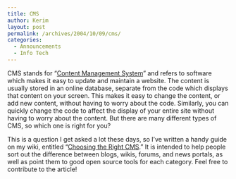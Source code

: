 ```yaml
---
title: CMS
author: Kerim
layout: post
permalink: /archives/2004/10/09/cms/
categories:
  - Announcements
  - Info Tech
---
```

CMS stands for &#8220;<a href="http://www.wikipedia.org/wiki/Content_management_system" onclick="_gaq.push(['_trackEvent', 'outbound-article', 'http://www.wikipedia.org/wiki/Content_management_system', 'Content Management System']);" >Content Management System</a>&#8221; and refers to software which makes it easy to update and maintain a website. The content is usually stored in an online database, separate from the code which displays that content on your screen. This makes it easy to change the content, or add new content, without having to worry about the code. Similarly, you can quickly change the code to affect the display of your entire site without having to worry about the content. But there are many different types of CMS, so which one is right for you?

This is a question I get asked a lot these days, so I&#8217;ve written a handy guide on my wiki, entitled &#8220;<a href="http://wiki.oxus.net/Choosing_The_Right_CMS" onclick="_gaq.push(['_trackEvent', 'outbound-article', 'http://wiki.oxus.net/Choosing_The_Right_CMS', 'Choosing the Right CMS']);" >Choosing the Right CMS</a>.&#8221; It is intended to help people sort out the difference between blogs, wikis, forums, and news portals, as well as point them to good open source tools for each category. Feel free to contribute to the article!

